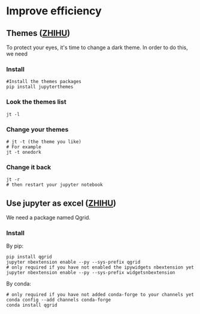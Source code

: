 # Improve efficiency
## Themes ([ZHIHU][1])
To protect your eyes, it's time to change a dark theme. In order to do this, we need
### Install
```{bash}  
#Install the themes packages 
pip install jupyterthemes
```
### Look the themes list
```
jt -l
```
### Change your themes
```
# jt -t (the theme you like)
# For example
jt -t onedork
```
### Change it back
```
jt -r
# then restart your jupyter notebook
```

## Use jupyter as excel ([ZHIHU][2])
We need a package named Qgrid.
### Install
By pip:
```
pip install qgrid
jupyter nbextension enable --py --sys-prefix qgrid
# only required if you have not enabled the ipywidgets nbextension yet
jupyter nbextension enable --py --sys-prefix widgetsnbextension
```
By conda:
```
# only required if you have not added conda-forge to your channels yet
conda config --add channels conda-forge
conda install qgrid
```
[1]: https://zhuanlan.zhihu.com/p/46242116
[2]: https://www.zhihu.com/question/59392251/answer/560977151
